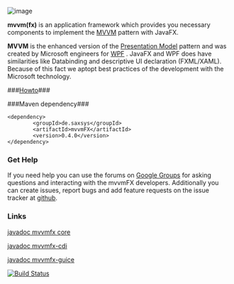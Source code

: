 ![image](http://www.buildpath.de/mvvm/mvvmfx.png)

__mvvm(fx)__ is an application framework which provides you necessary components to implement the [MVVM](../../wiki/MVVM "MVVM") pattern with JavaFX.

__MVVM__ is the enhanced version of the [Presentation Model](http://martinfowler.com/eaaDev/PresentationModel.html "Presentation Model") pattern and was created by Microsoft engineers for [WPF](http://msdn.microsoft.com/en-us/library/ms754130.aspx "WPF") . JavaFX and WPF does have similarities like Databinding and descriptive UI declaration (FXML/XAML). Because of this fact we aptopt best practices of the development with the Microsoft technology.

###[Howto](../../wiki "Howto")###

###Maven dependency###

```
<dependency>
		<groupId>de.saxsys</groupId>
		<artifactId>mvvmFX</artifactId>
		<version>0.4.0</version>
</dependency>
```

### Get Help

If you need help you can use the forums on [Google Groups](https://groups.google.com/forum/#!forum/mvvmfx-dev) for asking questions and interacting with the mvvmFX developers. Additionally you can create issues, report bugs and add feature requests on the issue tracker at [github](https://github.com/sialcasa/mvvmFX/issues).

### Links

[javadoc mvvmfx core](http://sialcasa.github.io/mvvmFX/javadoc/0.4.0/mvvmfx/)

[javadoc mvvmfx-cdi](http://sialcasa.github.io/mvvmFX/javadoc/0.4.0/mvvmfx-cdi/)

[javadoc mvvmfx-guice](http://sialcasa.github.io/mvvmFX/javadoc/0.4.0/mvvmfx-guice/)

[![Build Status](https://travis-ci.org/sialcasa/mvvmFX.svg?branch=develop)](https://travis-ci.org/sialcasa/mvvmFX)
